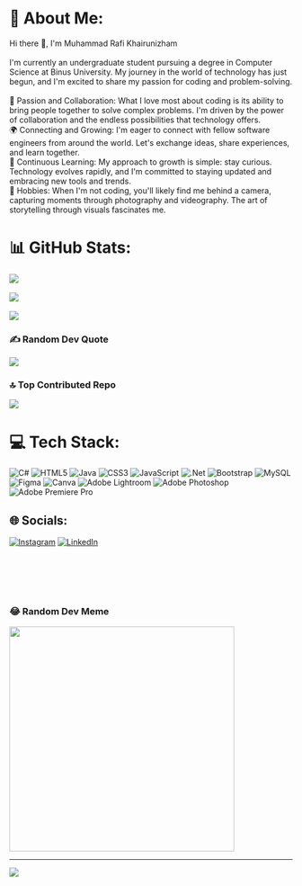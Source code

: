 # 💫 About Me:
Hi there 👋, I'm Muhammad Rafi Khairunizham<br><br>I'm currently an undergraduate student pursuing a degree in Computer Science at Binus University. My journey in the world of technology has just begun, and I'm excited to share my passion for coding and problem-solving.<br><br>🌟 Passion and Collaboration: What I love most about coding is its ability to bring people together to solve complex problems. I'm driven by the power of collaboration and the endless possibilities that technology offers.<br>🌍 Connecting and Growing: I'm eager to connect with fellow software engineers from around the world. Let's exchange ideas, share experiences, and learn together.<br>🌱 Continuous Learning: My approach to growth is simple: stay curious. Technology evolves rapidly, and I'm committed to staying updated and embracing new tools and trends.<br>📸 Hobbies: When I'm not coding, you'll likely find me behind a camera, capturing moments through photography and videography. The art of storytelling through visuals fascinates me.

# 📊 GitHub Stats:
![](https://github-readme-stats.vercel.app/api?username=luckybastrd&theme=dark&hide_border=false&include_all_commits=false&count_private=false)<br><br/>
![](https://github-readme-streak-stats.herokuapp.com/?user=luckybastrd&theme=dark&hide_border=false)<br><br/>
![](https://github-readme-stats.vercel.app/api/top-langs/?username=luckybastrd&theme=dark&hide_border=false&include_all_commits=false&count_private=false&layout=compact)<br>

### ✍️ Random Dev Quote
![](https://quotes-github-readme.vercel.app/api?type=horizontal&theme=dark)

### 🔝 Top Contributed Repo
![](https://github-contributor-stats.vercel.app/api?username=luckybastrd&limit=5&theme=dark&combine_all_yearly_contributions=true)

# 💻 Tech Stack:
![C#](https://img.shields.io/badge/c%23-%23239120.svg?style=for-the-badge&logo=c-sharp&logoColor=white) ![HTML5](https://img.shields.io/badge/html5-%23E34F26.svg?style=for-the-badge&logo=html5&logoColor=white) ![Java](https://img.shields.io/badge/java-%23ED8B00.svg?style=for-the-badge&logo=java&logoColor=white) ![CSS3](https://img.shields.io/badge/css3-%231572B6.svg?style=for-the-badge&logo=css3&logoColor=white) ![JavaScript](https://img.shields.io/badge/javascript-%23323330.svg?style=for-the-badge&logo=javascript&logoColor=%23F7DF1E) ![.Net](https://img.shields.io/badge/.NET-5C2D91?style=for-the-badge&logo=.net&logoColor=white) ![Bootstrap](https://img.shields.io/badge/bootstrap-%23563D7C.svg?style=for-the-badge&logo=bootstrap&logoColor=white) ![MySQL](https://img.shields.io/badge/mysql-%2300f.svg?style=for-the-badge&logo=mysql&logoColor=white) 	![Figma](https://img.shields.io/badge/figma-%23F24E1E.svg?style=for-the-badge&logo=figma&logoColor=white) ![Canva](https://img.shields.io/badge/Canva-%2300C4CC.svg?style=for-the-badge&logo=Canva&logoColor=white) ![Adobe Lightroom](https://img.shields.io/badge/Adobe%20Lightroom-31A8FF.svg?style=for-the-badge&logo=Adobe%20Lightroom&logoColor=white) ![Adobe Photoshop](https://img.shields.io/badge/adobephotoshop-%2331A8FF.svg?style=for-the-badge&logo=adobephotoshop&logoColor=white) ![Adobe Premiere Pro](https://img.shields.io/badge/Adobe%20Premiere%20Pro-9999FF.svg?style=for-the-badge&logo=Adobe%20Premiere%20Pro&logoColor=white)

## 🌐 Socials:
[![Instagram](https://img.shields.io/badge/Instagram-%23E4405F.svg?logo=Instagram&logoColor=white)](https://instagram.com/https://www.instagram.com/rafikhairunizham/) [![LinkedIn](https://img.shields.io/badge/LinkedIn-%230077B5.svg?logo=linkedin&logoColor=white)](https://linkedin.com/in/https://www.linkedin.com/in/muhammad-rafi-khairunizham-2a8597253/) 

<br><br><br><br>

### 😂 Random Dev Meme
<img src='https://randommeme-five.vercel.app/' style="height: 400px;"/>

---
[![](https://visitcount.itsvg.in/api?id=luckybastrd&icon=2&color=12)](https://visitcount.itsvg.in)
<!-- Proudly created with GPRM ( https://gprm.itsvg.in ) -->

